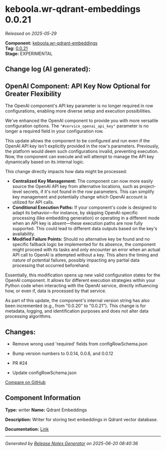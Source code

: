 #  keboola.wr-qdrant-embeddings 0.0.21

_Released on 2025-05-29_

**Component:** [keboola.wr-qdrant-embeddings](https://github.com/keboola/component-embeddings-v2)  
**Tag:** [0.0.21](https://github.com/keboola/component-embeddings-v2/releases/tag/0.0.21)  
**Stage:** EXPERIMENTAL


## Change log (AI generated):
## OpenAI Component: API Key Now Optional for Greater Flexibility
The OpenAI component's API key parameter is no longer required in row configurations, enabling more diverse setup and execution possibilities.

We've enhanced the OpenAI component to provide you with more versatile configuration options. The `"#service_openai_api_key"` parameter is no longer a required field in your configuration row.

This update allows the component to be configured and run even if the OpenAI API key isn't explicitly provided in the row's parameters. Previously, the platform would deem such configurations invalid, preventing execution. Now, the component can execute and will attempt to manage the API key dynamically based on its internal logic.

This change directly impacts how data might be processed:
*   **Centralized Key Management:** The component can now more easily source the OpenAI API key from alternative locations, such as project-level secrets, if it's not found in the row parameters. This can simplify key management and potentially change which OpenAI account is utilized for API calls.
*   **Conditional Execution Paths:** If your component's code is designed to adapt its behavior—for instance, by skipping OpenAI-specific processing (like embedding generation) or operating in a different mode when an API key is absent—these execution paths are now fully supported. This could lead to different data outputs based on the key's availability.
*   **Modified Failure Points:** Should no alternative key be found and no specific fallback logic be implemented for its absence, the component might proceed with its tasks and only encounter an error when an actual API call to OpenAI is attempted without a key. This alters the timing and nature of potential failures, possibly impacting any partial data processing that occurred beforehand.

Essentially, this modification opens up new valid configuration states for the OpenAI component. It allows for different execution strategies within your Python code when interacting with the OpenAI service, directly influencing how, or even if, data is processed by that service.

As part of this update, the component's internal version string has also been incremented (e.g., from "0.0.20" to "0.0.21"). This change is for metadata, logging, and identification purposes and does not alter data processing algorithms.



## Changes:



- Remove wrong used 'required' fields from configRowSchema.json 




- Bump version numbers to 0.0.14, 0.0.6, and 0.0.12 




- PR #24 




- Update configRowSchema.json 



[Compare on GitHub](https://github.com/keboola/component-embeddings-v2/compare/0.0.20...0.0.21)



## Component Information
**Type:** writer
**Name:** Qdrant Embeddings

**Description:** Writer for storing text embeddings in Qdrant vector database.


**Documentation:** [Link](https://github.com/keboola/component-embeddings-v2/blob/main/README.md)



---
_Generated by [Release Notes Generator](https://github.com/keboola/release-notes-generator)
on 2025-06-20 08:40:36_